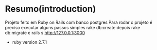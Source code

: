 # Resumo(introduction)

Projeto feito em Ruby on Rails com banco postgres
Para rodar o projeto é preciso executar alguns passos simples rake db:create depois rake db:migrate e rails s
http://127.0.0.1:3000

* ruby version 2.7.1 
